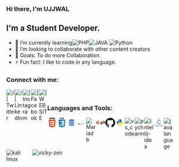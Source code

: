 ### Hi there, I'm UJJWAL 

## I'm a Student Developer.
- 🌱 I’m currently learning<img alt="PHP" src="https://cdn4.iconfinder.com/data/icons/logos-and-brands/512/267_Python_logo-512.png" height="17"/><img alt="JAVA" src="https://cdn4.iconfinder.com/data/icons/logos-and-brands/512/267_Python_logo-512.png" height="17"/> <img alt="Python" src="https://cdn4.iconfinder.com/data/icons/logos-and-brands/512/267_Python_logo-512.png" height="17"/>
- 👯 I’m looking to collaborate with other content creators
- 🥅 Goals: To do more Collaboration. 
- ⚡ Fun fact: I like to code in any language.

### Connect with me:

<a href="" target="_blank">
    <img align="left" alt="/ | Twitter" width="22px" src="https://cdn.jsdelivr.net/npm/simple-icons@v3/icons/twitter.svg" />
</a>
<a href="" target="_blank">
    <img align="left" alt="/ | LinkedIn" width="22px" src="https://cdn.jsdelivr.net/npm/simple-icons@v3/icons/linkedin.svg" />
</a>
<a href="" target="_blank">
    <img align="left" alt=" | Instagram" width="22px" src="https://cdn.jsdelivr.net/npm/simple-icons@v3/icons/instagram.svg" />
</a>
<a href="" target="_blank">
    <img align="left" alt=" | Facebook" width="22px" src="https://cdn.jsdelivr.net/npm/simple-icons@v3/icons/facebook.svg" />
</a>
<a href="https://vicky-zen.github.io/vicky-zen/" target="_blank">
    <img align="left" alt=" | WEBSITE" width="22px" src="https://www.vhv.rs/dpng/d/215-2156559_icon-png-mozilla-firefox-logo-mozilla-firefox-icon.png" />
</a>
<br>

### Languages and Tools:
<img align="left" alt="HTML5" width="26px" src="https://raw.githubusercontent.com/github/explore/80688e429a7d4ef2fca1e82350fe8e3517d3494d/topics/html/html.png" />
<img align="left" alt="CSS3" width="26px" src="https://raw.githubusercontent.com/github/explore/80688e429a7d4ef2fca1e82350fe8e3517d3494d/topics/css/css.png" />
<img align="left" alt="SQL" width="26px" src="https://raw.githubusercontent.com/github/explore/80688e429a7d4ef2fca1e82350fe8e3517d3494d/topics/sql/sql.png" />
<img align="left" alt="MySQL" width="26px" src="https://raw.githubusercontent.com/github/explore/80688e429a7d4ef2fca1e82350fe8e3517d3494d/topics/mysql/mysql.png" />
<img align="left" alt="Mariadb" width="26px" src="https://severalnines.com/sites/default/files/mariadb_logo_6.png" />
<img align="left" alt="Git" width="26px" src="https://raw.githubusercontent.com/github/explore/80688e429a7d4ef2fca1e82350fe8e3517d3494d/topics/git/git.png" />
<img align="left" alt="GitHub" width="26px" src="https://raw.githubusercontent.com/github/explore/78df643247d429f6cc873026c0622819ad797942/topics/github/github.png" />
<img align="left" alt="GitHub" width="26px" src="https://raw.githubusercontent.com/github/explore/78df643247d429f6cc873026c0622819ad797942/topics/python/python.png" />
<img align="left" alt="vs_code" width="26px" src="https://upload.wikimedia.org/wikipedia/commons/thumb/2/2d/Visual_Studio_Code_1.18_icon.svg/1200px-Visual_Studio_Code_1.18_icon.svg.png" />
<img align="left" alt="pycharm" width="26px" src="https://banner2.cleanpng.com/20180617/hev/kisspng-pycharm-intellij-idea-jetbrains-integrated-develop-jbj-5b25ebbd21dbe9.7593892615292118371387.jpg" />
<img align="left" alt="intellij-idea" width="26px" src="https://b1.pngbarn.com/png/119/386/clay-os-6-a-macos-icon-intellij-idea-ij-logo-png-clip-art.png" />
<img align="left" alt="C language" width="26px" src="https://raw.githubusercontent.com/github/explore/80688e429a7d4ef2fca1e82350fe8e3517d3494d/topics/c/c.png" />
<img align="left" alt="java language" width="26px" src="https://www.giosdatascience.com/wp-content/uploads/2018/08/java-logo.png" />
<img align="left" alt="kali linux" width="70" src="https://www.kali.org/wp-content/uploads/2015/09/kali-2.0-website-logo.png" />


<br />
<br />

![vicky-zen](https://github-readme-stats.vercel.app/api?username=vicky-zen&include_all_commits=true&show_icons=true&hide_border=true)



